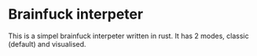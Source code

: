 # Brainfuck interpeter

This is a simpel brainfuck interpeter written in rust.
It has 2 modes, classic (default) and visualised.

